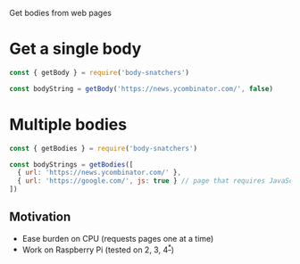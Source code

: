 Get bodies from web pages
# Get a single body
```javascript
const { getBody } = require('body-snatchers')

const bodyString = getBody('https://news.ycombinator.com/', false)
```
# Multiple bodies
```javascript
const { getBodies } = require('body-snatchers')

const bodyStrings = getBodies([
  { url: 'https://news.ycombinator.com/' },
  { url: 'https://google.com/', js: true } // page that requires JavaScript
])
```

## Motivation
* Ease burden on CPU (requests pages one at a time)
* Work on Raspberry Pi (tested on 2, 3, 4<sup>[*](./blob/master/raspberry-pi-4-instructions.md)</sup>)

